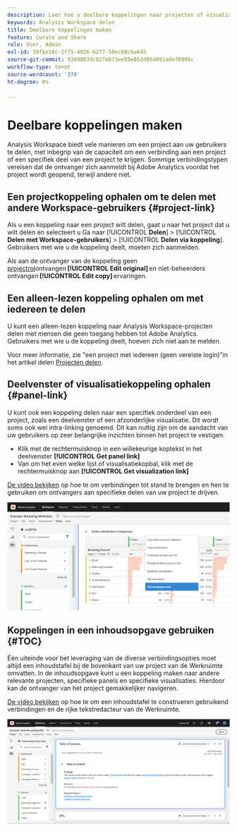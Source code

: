 ```yaml
---
description: Leer hoe u deelbare koppelingen naar projecten of visualisaties maakt
keywords: Analysis Workspace delen
title: Deelbare koppelingen maken
feature: Curate and Share
role: User, Admin
exl-id: 39fbe18c-2f75-4026-b277-58ec08c6a645
source-git-commit: 9349883dc827eb73ee59e852d054091ade70999c
workflow-type: tm+mt
source-wordcount: '370'
ht-degree: 0%

---
```


# Deelbare koppelingen maken

Analysis Workspace biedt vele manieren om een project aan uw gebruikers te delen, met inbegrip van de capaciteit om een verbinding aan een project of een specifiek deel van een project te krijgen. Sommige verbindingstypen vereisen dat de ontvanger zich aanmeldt bij Adobe Analytics voordat het project wordt geopend, terwijl andere niet.

## Een projectkoppeling ophalen om te delen met andere Workspace-gebruikers {#project-link}

Als u een koppeling naar een project wilt delen, gaat u naar het project dat u wilt delen en selecteert u Ga naar [!UICONTROL **Delen**] > [!UICONTROL **Delen met Workspace-gebruikers**] > [!UICONTROL **Delen via koppeling**]. Gebruikers met wie u de koppeling deelt, moeten zich aanmelden.

Als aan de ontvanger van de koppeling geen [projectrol](https://experienceleague.adobe.com/docs/analytics/analyze/analysis-workspace/curate-share/share-projects.html)ontvangen **[!UICONTROL Edit original]** en niet-beheerders ontvangen **[!UICONTROL Edit copy]** ervaringen.

## Een alleen-lezen koppeling ophalen om met iedereen te delen

U kunt een alleen-lezen koppeling naar Analysis Workspace-projecten delen met mensen die geen toegang hebben tot Adobe Analytics. Gebruikers met wie u de koppeling deelt, hoeven zich niet aan te melden.

Voor meer informatie, zie &quot;een project met iedereen (geen vereiste login)&quot;in het artikel delen [Projecten delen](/help/analyze/analysis-workspace/curate-share/share-projects.md).

## Deelvenster of visualisatiekoppeling ophalen {#panel-link}

U kunt ook een koppeling delen naar een specifiek onderdeel van een project, zoals een deelvenster of een afzonderlijke visualisatie. Dit wordt soms ook wel intra-linking genoemd. Dit kan nuttig zijn om de aandacht van uw gebruikers op zeer belangrijke inzichten binnen het project te vestigen.

* Klik met de rechtermuisknop in een willekeurige koptekst in het deelvenster **[!UICONTROL Get panel link]**
* Van om het even welke lijst of visualisatiekopbal, klik met de rechtermuisknop aan **[!UICONTROL Get visualization link]**

[De video bekijken](https://experienceleague.adobe.com/docs/analytics-learn/tutorials/analysis-workspace/visualizations/intra-linking-in-analysis-workspace.html) op hoe te om verbindingen tot stand te brengen en hen te gebruiken om ontvangers aan specifieke delen van uw project te drijven.

![](assets/get-viz-link.png)

## Koppelingen in een inhoudsopgave gebruiken {#TOC}

Één uiteinde voor het leveraging van de diverse verbindingsopties moet altijd een inhoudstafel bij de bovenkant van uw project van de Werkruimte omvatten. In de inhoudsopgave kunt u een koppeling maken naar andere relevante projecten, specifieke panels en specifieke visualisaties. Hierdoor kan de ontvanger van het project gemakkelijker navigeren.

[De video bekijken](https://experienceleague.adobe.com/docs/analytics-learn/tutorials/analysis-workspace/navigating-workspace-projects/create-a-toc-in-analysis-workspace.html) op hoe te om een inhoudstafel te construeren gebruikend verbindingen en de rijke tekstredacteur van de Werkruimte.

![](assets/toc.png)
